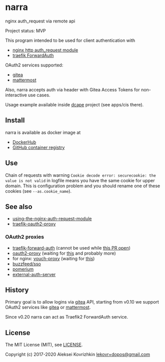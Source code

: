 # narra

nginx auth_request via remote api

Project status: MVP

This program intended to be used for client authentication with

* [nginx http auth_request module](https://nginx.ru/en/docs/http/ngx_http_auth_request_module.html)
* [traefik ForwardAuth](https://doc.traefik.io/traefik/middlewares/forwardauth/)

OAuth2 services supported:

* [gitea](https://gitea.io)
* [mattermost](https://mattermost.com/)

Also, narra accepts auth via header with Gitea Access Tokens for non-interactive use cases.

Usage example available inside [dcape](https://github.com/dopos/dcape) project (see apps/cis there).

## Install

narra is available as docker image at

* [DockerHub](https://store.docker.com/community/images/dopos/narra)
* [GitHub container registry](https://github.com/orgs/dopos/packages/container/package/narra)

## Use

Chain of requests with warning `Cookie decode error: securecookie: the value is not valid` in logfile means you have the same cookie for upper domain.
This is configuration problem and you should rename one of these cookies (see `--as.cookie_name`).

## See also

* [using-the-nginx-auth-request-module](https://redbyte.eu/en/blog/using-the-nginx-auth-request-module/)
* [traefik-oauth2-proxy](https://github.com/tlex/traefik-oauth2-proxy)

### OAuth2 proxies

* [traefik-forward-auth](https://github.com/thomseddon/traefik-forward-auth) (cannot be used while [this PR open](https://github.com/thomseddon/traefik-forward-auth/pull/159))
* [oauth2-proxy](https://github.com/oauth2-proxy/oauth2-proxy) (waiting for [this](https://github.com/oauth2-proxy/oauth2-proxy/issues/874) and probably more)
* for nginx: [vouch-proxy](https://github.com/vouch/vouch-proxy) (waiting for [this](https://github.com/vouch/vouch-proxy/issues/180))
* [buzzfeed/sso](https://github.com/buzzfeed/sso)
* [pomerium](https://github.com/pomerium/pomerium)
* [external-auth-server](https://github.com/travisghansen/external-auth-server)

## History

Primary goal is to allow logins via [gitea](https://gitea.io) API, starting from v0.10 we support OAuth2 services like [gitea](https://gitea.io) or [mattermost](https://mattermost.com/).

Since v0.20 narra can act as Traefik2 ForwardAuth service.

## License

The MIT License (MIT), see [LICENSE](LICENSE).

Copyright (c) 2017-2020 Aleksei Kovrizhkin <lekovr+dopos@gmail.com>
